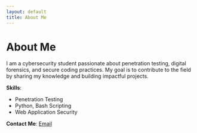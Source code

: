 ```yaml
---
layout: default
title: About Me
---
```


# About Me

I am a cybersecurity student passionate about penetration testing, digital forensics, and secure coding practices. My goal is to contribute to the field by sharing my knowledge and building impactful projects.

**Skills**:
- Penetration Testing
- Python, Bash Scripting
- Web Application Security

**Contact Me**: [Email](mailto:your.email@example.com)
